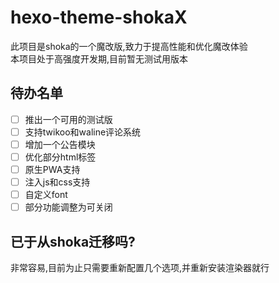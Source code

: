# hexo-theme-shokaX
此项目是shoka的一个魔改版,致力于提高性能和优化魔改体验 \
本项目处于高强度开发期,目前暂无测试用版本

## 待办名单
- [ ] 推出一个可用的测试版
- [ ] 支持twikoo和waline评论系统
- [ ] 增加一个公告模块
- [ ] 优化部分html标签
- [ ] 原生PWA支持
- [ ] 注入js和css支持
- [ ] 自定义font
- [ ] 部分功能调整为可关闭

## 已于从shoka迁移吗?
非常容易,目前为止只需要重新配置几个选项,并重新安装渲染器就行


